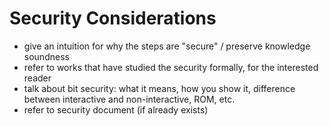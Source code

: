 # Security Considerations


- give an intuition for why the steps are "secure" / preserve knowledge soundness
- refer to works that have studied the security formally, for the interested reader
- talk about bit security: what it means, how you show it, difference between interactive and non-interactive, ROM, etc.
- refer to security document (if already exists)